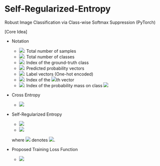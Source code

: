 # Self-Regularized-Entropy
Robust Image Classification via Class-wise Softmax Suppression (PyTorch)

[Core Idea]
* Notation
    - <img src="https://render.githubusercontent.com/render/math?math=N">: Total number of samples
    - <img src="https://render.githubusercontent.com/render/math?math=K">: Total number of classes
    - <img src="https://render.githubusercontent.com/render/math?math=g">: Index of the ground-truth class
    - <img src="https://render.githubusercontent.com/render/math?math=\hat{y}">: Predicted probability vectors
    - <img src="https://render.githubusercontent.com/render/math?math=y">: Label vectors (One-hot encoded)
    - <img src="https://render.githubusercontent.com/render/math?math=(i)">: Index of the <img src="https://render.githubusercontent.com/render/math?math=i">th vector
    - <img src="https://render.githubusercontent.com/render/math?math=[j]">: Index of the probability mass on class <img src="https://render.githubusercontent.com/render/math?math=j">


* Cross Entropy
    - <img src="https://render.githubusercontent.com/render/math?math=H(y, \hat{y})=-\frac{1}{N}\sum_{i=1}^{N}log(\hat{y}^{(i)[g]})">

* Self-Regularized Entropy
    - <img src="https://render.githubusercontent.com/render/math?math=S(\hat{y})=-\frac{1}{N}\sum_{i=1}^{N}\sum_{j=1, j \ne g}^{K}R(\hat{y}^{(i)[j]})">
    - <img src="https://render.githubusercontent.com/render/math?math=R(\hat{y}^{(i)[j]})=\frac{c(\hat{y}^{(i)[j]})}{c(\hat{y}^{(i)[j]})%2B\hat{y}^{(i)[j]}}log(\frac{c(\hat{y}^{(i)[j]})}{c(\hat{y}^{(i)[j]}%2B\hat{y}^{(i)[j]}})%2B\frac{\hat{y}^{(i)[j]}}{c(\hat{y}^{(i)[j]})%2B\hat{y}^{(i)[j]}}log(\frac{\hat{y}^{(i)[j]}}{c(\hat{y}^{(i)[j]})%2B\hat{y}^{(i)[j]}})">
    where <img src="https://render.githubusercontent.com/render/math?math=c(\hat{y}^{(i)[j]})"> denotes <img src="https://render.githubusercontent.com/render/math?math=\frac{1}{K-1}\hat{y}^{(i)[j]}">.

* Proposed Training Loss Function
    - <img src="https://render.githubusercontent.com/render/math?math=H(y,\hat{y})-S(\hat{y})">
    